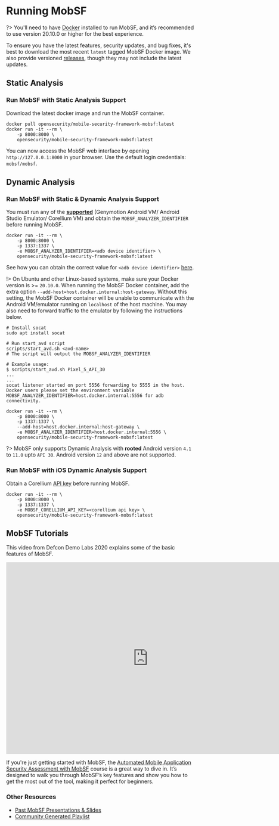 # Running MobSF

?> You'll need to have [Docker](https://docs.docker.com/get-docker/) installed to run MobSF, and it’s recommended to use version 20.10.0 or higher for the best experience.

To ensure you have the latest features, security updates, and bug fixes, it's best to download the most recent `latest` tagged MobSF Docker image. We also provide versioned [releases](https://hub.docker.com/r/opensecurity/mobile-security-framework-mobsf/tags), though they may not include the latest updates.

## Static Analysis

### Run MobSF with Static Analysis Support

Download the latest docker image and run the MobSF container.

```
docker pull opensecurity/mobile-security-framework-mobsf:latest
docker run -it --rm \
    -p 8000:8000 \
    opensecurity/mobile-security-framework-mobsf:latest
```

You can now access the MobSF web interface by opening `http://127.0.0.1:8000` in your browser. Use the default login credentials: `mobsf/mobsf`.

## Dynamic Analysis
### Run MobSF with Static & Dynamic Analysis Support

You must run any of the **[supported](dynamic_analyzer_docker.md)** (Genymotion Android VM/ Android Studio Emulator/ Corellium VM) and obtain the `MOBSF_ANALYZER_IDENTIFIER` before running MobSF.

```
docker run -it --rm \
    -p 8000:8000 \
    -p 1337:1337 \
    -e MOBSF_ANALYZER_IDENTIFIER=<adb device identifier> \
    opensecurity/mobile-security-framework-mobsf:latest
```

See how you can obtain the correct value for `<adb device identifier>` [here](dynamic_analyzer_docker.md).

!> On Ubuntu and other Linux-based systems, make sure your Docker version is >= `20.10.0`. When running the MobSF Docker container, add the extra option `--add-host=host.docker.internal:host-gateway`. Without this setting, the MobSF Docker container will be unable to communicate with the Android VM/emulator running on `localhost` of the host machine. You may also need to forward traffic to the emulator by following the instructions below.

```
# Install socat
sudo apt install socat

# Run start_avd script
scripts/start_avd.sh <avd-name>
# The script will output the MOBSF_ANALYZER_IDENTIFIER
```
```
# Example usage:
$ scripts/start_avd.sh Pixel_5_API_30
...
...
socat listener started on port 5556 forwarding to 5555 in the host.
Docker users please set the environment variable MOBSF_ANALYZER_IDENTIFIER=host.docker.internal:5556 for adb connectivity.

docker run -it --rm \
    -p 8000:8000 \
    -p 1337:1337 \
    --add-host=host.docker.internal:host-gateway \
    -e MOBSF_ANALYZER_IDENTIFIER=host.docker.internal:5556 \
    opensecurity/mobile-security-framework-mobsf:latest
```


?> MobSF only supports Dynamic Analysis with **rooted** Android version `4.1` to `11.0` upto `API 30`. Android version `12` and above are not supported.


### Run MobSF with iOS Dynamic Analysis Support

Obtain a Corellium [API key](https://app.corellium.com/login) before running MobSF.

```
docker run -it --rm \
    -p 8000:8000 \
    -p 1337:1337 \
    -e MOBSF_CORELLIUM_API_KEY=<corellium api key> \
    opensecurity/mobile-security-framework-mobsf:latest
```

## MobSF Tutorials

This video from Defcon Demo Labs 2020 explains some of the basic features of MobSF.

<iframe width="760" height="515" src="https://www.youtube.com/embed/1NIQs82n3nw" title="YouTube video player" frameborder="0" allow="accelerometer; autoplay; clipboard-write; encrypted-media; gyroscope; picture-in-picture; web-share" allowfullscreen></iframe>

If you're just getting started with MobSF, the [Automated Mobile Application Security Assessment with MobSF](https://opsecx.com/index.php/product/automated-mobile-application-security-assessment-with-mobsf/) course is a great way to dive in. It’s designed to walk you through MobSF’s key features and show you how to get the most out of the tool, making it perfect for beginners.

### Other Resources

* [Past MobSF Presentations & Slides](https://mobsf.github.io/Mobile-Security-Framework-MobSF/presentations.html)
* [Community Generated Playlist](https://youtube.com/playlist?list=PLX3EwmWe0cS9SRHpuuiRA-CsxevX3hh6o&si=5o3Mt6a6q9lmvuDn)